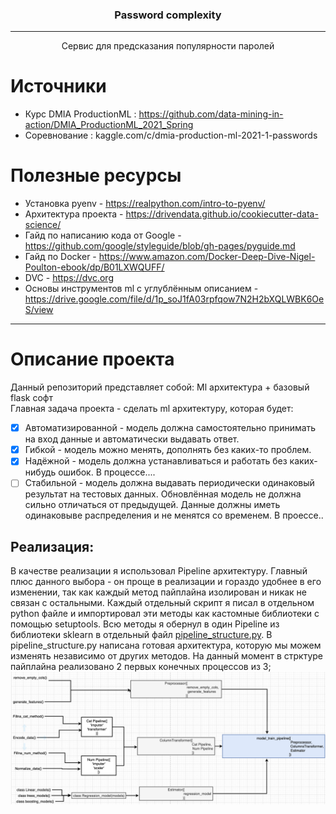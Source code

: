<h3 align='center'>Password complexity</h3>

---

<p align='center'> Сервис для предсказания популярности паролей</p>


# Источники
- Курс DMIA ProductionML : https://github.com/data-mining-in-action/DMIA_ProductionML_2021_Spring
- Соревнование : kaggle.com/c/dmia-production-ml-2021-1-passwords

# Полезные ресурсы
- Установка pyenv - https://realpython.com/intro-to-pyenv/
- Архитектура проекта - https://drivendata.github.io/cookiecutter-data-science/ 
- Гайд по написанию кода от Google - https://github.com/google/styleguide/blob/gh-pages/pyguide.md
- Гайд по Docker - https://www.amazon.com/Docker-Deep-Dive-Nigel-Poulton-ebook/dp/B01LXWQUFF/
- DVC - https://dvc.org
- Основы инструментов ml с углублённым описанием - https://drive.google.com/file/d/1p_soJ1fA03rpfqow7N2H2bXQLWBK6OeS/view

--- 

# Описание проекта
Данный репозиторий представляет собой: Ml архитектура + базовый flask софт   
Главная задача проекта - сделать ml архитектуру, которая будет: 
-  [x] Автоматизированной - модель должна самостоятельно принимать на вход данные и автоматически выдавать ответ.
-  [x] Гибкой - модель можно менять, дополнять без каких-то проблем.
-  [x] Надёжной - модель должна устанавливаться и работать без каких-нибудь ошибок. В процессе....
-  [ ] Стабильной - модель должна выдавать периодически одинаковый результат на тестовых данных. Обновлённая модель не должна сильно отличаться от предыдущей. Данные должны иметь одинаковыве распределения и не менятся со временем.  В проессе..

## Реализация:
В качестве реализации я использовал Pipeline архитектуру. Главный плюс данного выбора - он проще в реализации и гораздо удобнее в его изменении, так как каждый метод пайплайна изолирован и никак не связан с остальными.
Каждый отдельный скрипт я писал в отдельном python файле и импортировал эти методы как кастомные библиотеки с помощью setuptools. Всю методы я обернул в один Pipeline из библиотеки sklearn в отдельный файл [pipeline_structure.py](https://github.com/Lisstrange/password_complexity/blob/main/password_complexity/utils/pipeline_structure.py). В pipeline_structure.py написана готовая архитектура, которую мы можем изменять независимо от других методов. 
На данный момент в стрктуре пайплайна реализовано 2 первых конечных процессов из 3;
<img width=800 src="https://github.com/Lisstrange/benchmark/blob/main/%D0%A1%D0%BD%D0%B8%D0%BC%D0%BE%D0%BA%20%D1%8D%D0%BA%D1%80%D0%B0%D0%BD%D0%B0%202021-09-21%20%D0%B2%2000.25.36.png" alt="bench">

